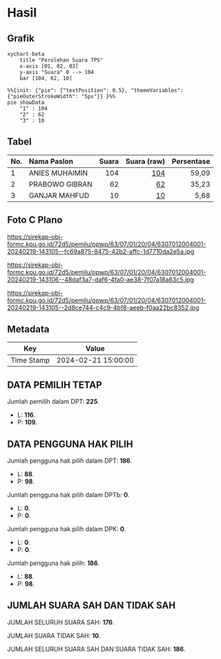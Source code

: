 # Hasil

## Grafik

```mermaid
xychart-beta
    title "Perolehan Suara TPS"
    x-axis [01, 02, 03]
    y-axis "Suara" 0 --> 104
    bar [104, 62, 10]
```

```mermaid
%%{init: {"pie": {"textPosition": 0.5}, "themeVariables": {"pieOuterStrokeWidth": "5px"}} }%%
pie showData
    "1" : 104
    "2" : 62
    "3" : 10
```

## Tabel

| No. | Nama Paslon    | Suara | Suara (raw) | Persentase |
|:--- |:-------------- | -----:| -----------:| ----------:|
| 1   | ANIES MUHAIMIN | 104   | [104][p-1]  | 59,09      |
| 2   | PRABOWO GIBRAN | 62    | [62][p-2]   | 35,23      |
| 3   | GANJAR MAHFUD  | 10    | [10][p-3]   | 5,68       |


[p-1]: https://github.com/gigit-pemilu/pemilu-2024-63-kalimantan-selatan/blob/main/pilpres/hitung-suara/sub/63-kalimantan-selatan/sub/07-hulu-sungai-tengah/sub/01-haruyan/sub/2004-andang/sub/001-tps/sub/paslon-1.txt
[p-2]: https://github.com/gigit-pemilu/pemilu-2024-63-kalimantan-selatan/blob/main/pilpres/hitung-suara/sub/63-kalimantan-selatan/sub/07-hulu-sungai-tengah/sub/01-haruyan/sub/2004-andang/sub/001-tps/sub/paslon-2.txt
[p-3]: https://github.com/gigit-pemilu/pemilu-2024-63-kalimantan-selatan/blob/main/pilpres/hitung-suara/sub/63-kalimantan-selatan/sub/07-hulu-sungai-tengah/sub/01-haruyan/sub/2004-andang/sub/001-tps/sub/paslon-3.txt

## Foto C Plano

https://sirekap-obj-formc.kpu.go.id/72d5/pemilu/ppwp/63/07/01/20/04/6307012004001-20240219-143105--fc69a875-8475-42b2-affc-1d7710da2e5a.jpg

https://sirekap-obj-formc.kpu.go.id/72d5/pemilu/ppwp/63/07/01/20/04/6307012004001-20240219-143106--48daf3a7-daf6-4fa0-ae38-7f07a18a63c5.jpg

https://sirekap-obj-formc.kpu.go.id/72d5/pemilu/ppwp/63/07/01/20/04/6307012004001-20240219-143105--2d8ce744-c4c9-4bf8-aeeb-f0aa22bc8352.jpg


## Metadata

| Key        | Value               |
| ---------- | ------------------- |
| Time Stamp | 2024-02-21 15:00:00 |


## DATA PEMILIH TETAP

Jumlah pemilih dalam DPT: **225**.
 * L: **116**.
 * P: **109**.

## DATA PENGGUNA HAK PILIH

Jumlah pengguna hak pilih dalam DPT: **186**.
 * L: **88**.
 * P: **98**.

Jumlah pengguna hak pilih dalam DPTb: **0**.
 * L: **0**.
 * P: **0**.

Jumlah pengguna hak pilih dalam DPK: **0**.
 * L: **0**.
 * P: **0**.

Jumlah pengguna hak pilih: **186**.
 * L: **88**.
 * P: **98**.

## JUMLAH SUARA SAH DAN TIDAK SAH

JUMLAH SELURUH SUARA SAH: **176**.

JUMLAH SUARA TIDAK SAH: **10**.

JUMLAH SELURUH SUARA SAH DAN SUARA TIDAK SAH: **186**.


